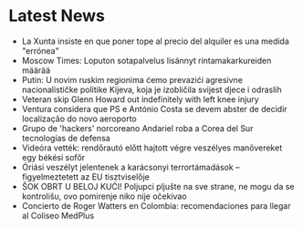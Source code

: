 # Latest News
-  La Xunta insiste en que poner tope al precio del alquiler es una medida "errónea"
-  Moscow Times: Loputon sotapalvelus lisännyt rintamakarkureiden määrää
-  Putin: U novim ruskim regionima ćemo prevazići agresivne nacionalističke politike Kijeva, koja je izobličila svijest djece i odraslih
-  Veteran skip Glenn Howard out indefinitely with left knee injury
-  Ventura considera que PS e António Costa se devem abster de decidir localização do novo aeroporto
-  Grupo de 'hackers' norcoreano Andariel roba a Corea del Sur tecnologías de defensa
-  Videóra vették: rendőrautó előtt hajtott végre veszélyes manővereket egy békési sofőr
-  Óriási veszélyt jelentenek a karácsonyi terrortámadások – figyelmeztetett az EU tisztviselője
-  ŠOK OBRT U BELOJ KUĆI! Poljupci pljušte na sve strane, ne mogu da se kontrolišu, ovo pomirenje niko nije očekivao
-  Concierto de Roger Watters en Colombia: recomendaciones para llegar al Coliseo MedPlus
